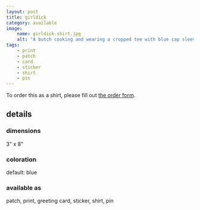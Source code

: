 ```yaml
---
layout: post
title: girldick
category: available
image: 
    name: girldick-shirt.jpg
    alt: "A butch cooking and wearing a cropped tee with blue cap sleeves that reads girldick in blue G.I.Joe font."
tags:
    - print
    - patch
    - card
    - sticker
    - shirt
    - pin
---
```


To order this as a shirt, please fill out [the order form](https://form.jotform.com/232605838354056).

## details

### dimensions

3" x 8"

### coloration

default: blue

### available as

patch, print, greeting card, sticker, shirt, pin
